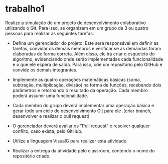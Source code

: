 # trabalho1

Realize a simulação de um projeto de desenvolvimento colaborativo utilizando o Git. Para isso,
se organizem em um grupo de 3 ou quatro pessoas para realizar as seguintes tarefas:

- Defina um gerenciador do projeto. Este será responsável em definir as tarefas, convidar os demais membros e verificar se as demandas foram elaboradas de forma correta. Além disso, ele irá criar o esqueleto do algoritmo, evidenciando onde serão implementadas cada funcionalidade e o que ele espera de saída. Para isso, crie um repositório pelo GitHub e convide os demais integrantes.

- Implemente as quatro operações matemáticas básicas (soma, subtração, multiplicação, divisão) na forma de funções, recebendo dois parâmetros e retornando o resultado da operação. Cada membro poderá assumir uma funcionalidade.

- Cada membro do grupo deverá implementar uma operação básica e gerar todo um ciclo de desenvolvimento Git para ele .(criar branch, desenvolver e realizar o pull request)

- O gerenciador deverá avaliar os "Pull request" e resolver qualquer conflito, caso exista, pelo GitHub.

- Utilize a linguagem VisualG para realizar esta atividade.

- Realizar a entrega da atividade pelo classroom, contendo o nome do repositório criado.
